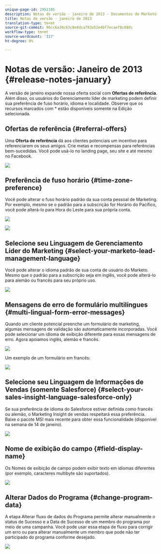 ```yaml
---
unique-page-id: 2951105
description: Notas de versão - janeiro de 2013 - Documentos do Marketo - Documentação do produto
title: Notas de versão - janeiro de 2013
translation-type: tm+mt
source-git-commit: 96cc6a30c63c8e8dca793a52e4bf7ecaef8c08dc
workflow-type: tm+mt
source-wordcount: '317'
ht-degree: 0%

---
```



# Notas de versão: Janeiro de 2013 {#release-notes-january}

A versão de janeiro expande nossa oferta social com **Ofertas de referência**. Além disso, os usuários do Gerenciamento líder de marketing podem definir sua preferência de fuso horário, idioma e localidade. Observe que os recursos marcados com * estão disponíveis somente na Edição selecionada.

## Ofertas de referência {#referral-offers}

Uma **Oferta de referência** dá aos clientes potenciais um incentivo para referenciarem os seus amigos. Crie metas e recompensas para referências bem-sucedidas. Você pode usá-lo no landing page, seu site e até mesmo no Facebook.

![](assets/image2014-9-22-15-3a20-3a13.png)

## Preferência de fuso horário {#time-zone-preference}

Você pode alterar o fuso horário padrão da sua conta pessoal de Marketing. Por exemplo, mesmo se o padrão para a subscrição for Horário do Pacífico, você pode alterá-lo para Hora do Leste para sua própria conta.

![](assets/image2014-9-22-15-3a20-3a41.png)

![](assets/image2014-9-22-15-3a21-3a2.png)

## Selecione seu Linguagem de Gerenciamento Líder do Marketing {#select-your-marketo-lead-management-language}

Você pode alterar o idioma padrão de sua conta de usuário do Marketo. Mesmo que o padrão para a subscrição seja em inglês, você pode alterá-lo para alemão ou francês para seu próprio uso.

![](assets/image2014-9-22-15-3a21-3a18.png)

## Mensagens de erro de formulário multilíngues {#multi-lingual-form-error-messages}

Quando um cliente potencial preenche um formulário de marketing, algumas mensagens de validação são automaticamente incorporadas. Você pode selecionar um idioma de exibição diferente para essas mensagens de erro. Agora apoiamos inglês, alemão e francês.

![](assets/image2014-9-22-15-3a21-3a33.png)

Um exemplo de um formulário em francês:

![](assets/image2014-9-22-15-3a22-3a2.png)

## Selecione seu Linguagem de Informações de Vendas (somente Salesforce) {#select-your-sales-insight-language-salesforce-only}

Se sua preferência de idioma do Salesforce estiver definida como francês ou alemão, o Marketing Insight de vendas respeitará essa preferência. Baixe o pacote MSI mais recente para obter essa funcionalidade (disponível na semana de 14 de janeiro).

![](assets/image2014-9-22-15-3a22-3a31.png)

## Nome de exibição do campo {#field-display-name}

Os Nomes de exibição de campo podem exibir texto em idiomas diferentes (por exemplo, caracteres multibyte são suportados).

![](assets/image2014-9-22-15-3a22-3a56.png)

## Alterar Dados do Programa {#change-program-data}

A etapa Alterar fluxo de dados do Programa permite alterar manualmente o status de Sucesso e a Data de Sucesso de um membro do programa por meio de uma campanha. Você pode usar essa etapa de fluxo para corrigir um erro ou para alterar manualmente um membro que pode não ter participado do programa conforme desejado.

![](assets/image2014-9-22-15-3a23-3a23.png)

